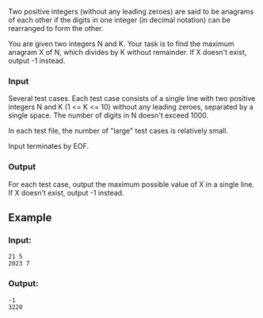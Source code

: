 Two positive integers (without any leading zeroes) are said to be anagrams of each other if the digits in one integer (in decimal notation) can be rearranged to form the other.

You are given two integers N and K. Your task is to find the maximum anagram X of N, which divides by K without remainder. If X doesn't exist, output -1 instead.

### Input
Several test cases. Each test case consists of a single line with two positive integers N and K (1 <= K <= 10) without any leading zeroes, separated by a single space. The number of digits in N doesn't exceed 1000.

In each test file, the number of "large" test cases is relatively small.

Input terminates by EOF.

### Output
For each test case, output the maximum possible value of X in a single line. If X doesn't exist, output -1 instead.

## Example
### Input:

    21 5
    2023 7

### Output:

    -1
    3220


